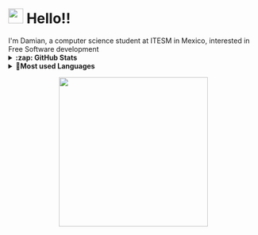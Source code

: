 <h1><img width="30" src="https://gist.githubusercontent.com/GeekTree0101/05d338bb59109fc71871711c6fa49377/raw/3ff868ffcf2f84d419c392667335fe7e9f1bf155/dancing-gopher.gif">
Hello!!</h1>
<!-- why are you reading the source? 🤨 -->
I'm Damian, a computer science student at ITESM in Mexico, interested in Free Software development

<details>
  <summary><b>:zap: GitHub Stats</b></summary>
  <img src="https://github-readme-stats.anuraghazra1.vercel.app/api?username=CDamianS&show_icons=true" />
</details>
<details>
  <summary><b>🔭Most used Languages</b></summary>
<img src="https://github-readme-stats.vercel.app/api/top-langs?username=CDamianS&langs_count=10&show_icons=true&locale=en&layout=compact&theme=light">
</details>

<p align="center"><img width="300" src="https://www.gnu.org/graphics/Freedo_On_The_Beach.svg"></p>

<!--
**CDamianS/CDamianS** is a ✨ _special_ ✨ repository because its `README.md` (this file) appears on your GitHub profile.

Here are some ideas to get you started:

- 🔭 I’m currently working on ...
- 🌱 I’m currently learning ...
- 👯 I’m looking to collaborate on ...
- 🤔 I’m looking for help with ...
- 💬 Ask me about ...
- 📫 How to reach me: ...
- 😄 Pronouns: ...
- ⚡ Fun fact: ...
-->
